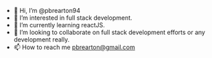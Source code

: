 - 👋 Hi, I’m @pbrearton94
- 👀 I’m interested in full stack development.
- 🌱 I’m currently learning reactJS.
- 💞️ I’m looking to collaborate on full stack development efforts or any development really.
- 📫 How to reach me pbrearton@gmail.com

<!---
pbrearton94/pbrearton94 is a ✨ special ✨ repository because its `README.md` (this file) appears on your GitHub profile.
You can click the Preview link to take a look at your changes.
--->
